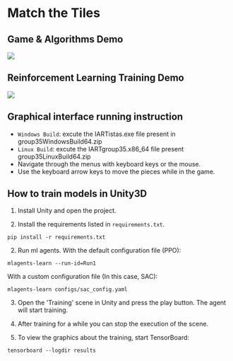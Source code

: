 # Match the Tiles

## Game & Algorithms Demo

![](https://imgpile.com/images/NesBe1.gif)

## Reinforcement Learning Training Demo

![](https://i.postimg.cc/251Ctz7F/training.gif)

## Graphical interface running instruction
- `Windows Build`: excute the IARTistas.exe file present in group35WindowsBuild64.zip
- `Linux Build`: excute the IARTgroup35.x86_64 file present group35LinuxBuild64.zip
- Navigate through the menus with keyboard keys or the mouse.
- Use the keyboard arrow keys to move the pieces while in the game.

## How to train models in Unity3D

1. Install Unity and open the project.

1. Install the requirements listed in `requirements.txt`.
```
pip install -r requirements.txt
```

2. Run ml agents.
With the default configuration file (PPO):
```
mlagents-learn --run-id=Run1
```

With a custom configuration file (In this case, SAC):
```
mlagents-learn configs/sac_config.yaml
```

3. Open the 'Training' scene in Unity and press the play button. The agent will start training.

4. After training for a while you can stop the execution of the scene.

5. To view the graphics about the training, start TensorBoard:
```
tensorboard --logdir results
```


